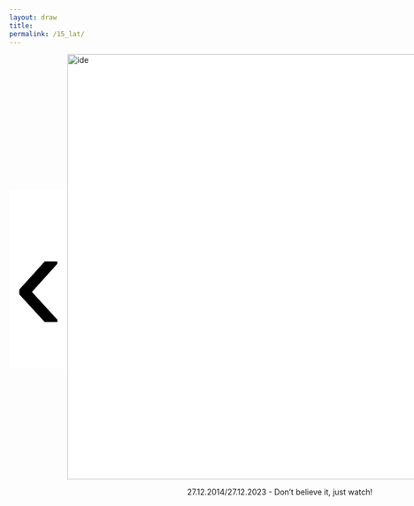 ```yaml
---
layout: draw
title:
permalink: /15_lat/
---
```


<div style="text-align:left; display: flex; align-items: center;">
  <div style="flex: 0 0 10%;" class="vertical-center"><button onclick="prevImage();" style="border: 0px; background-color:white;"> 
    <span class="arrowhtml">&#8249;</span> </button> 
  </div>
  <div id="div-img" style="flex: 0 0 70%;">
    <img class="vertical-center" id="image" src="{{ site.baseurl }}/images/15_lat/just_watch.png" alt="ide" style="width: 80vw">
    <p style="text-align:center" id="year-sub"> 27.12.2014/27.12.2023 - Don’t believe it, just watch! </p>
  </div>
  <div id="div-txt" style="flex: 0 0 0%; align-items: center;">
    <p style="text-align:left; margin-left: 100px;" id="subtitle"> </p>
  </div>
  <div style="flex: 0 0 10%;" class="vertical-center"><button onclick="nextImage();" style="border: 0px; background-color:white;"> 
    <span class="arrowhtml">&#8250;</span> </button>
  </div>
</div>


<script>

var index      = 0;
var index_no   = 31;
var image_list = [
                  "{{ site.baseurl }}/images/15_lat/just_watch.png",
                  "{{ site.baseurl }}/images/15_lat/2014/deskurow.jpg",
                  "{{ site.baseurl }}/images/15_lat/2014/wymyslilam.JPG",
                  "{{ site.baseurl }}/images/15_lat/2014/blue_jeans.png",
                  "{{ site.baseurl }}/images/15_lat/2014/rozpierdolilas.JPG",
                  "{{ site.baseurl }}/images/15_lat/2014/misty.JPG",
                  "{{ site.baseurl }}/images/15_lat/2014/wilczyslad.JPG",
                  "{{ site.baseurl }}/images/15_lat/2014/aleakoncert.jpg",

                  "{{ site.baseurl }}/images/15_lat/2015/znow.jpg",
                  "{{ site.baseurl }}/images/15_lat/2015/piano.jpg",
                  "{{ site.baseurl }}/images/15_lat/2015/onaczarna.png",
                  "{{ site.baseurl }}/images/15_lat/2015/jaskolka.JPG",
                  "{{ site.baseurl }}/images/15_lat/2015/calusy.jpg",
                  "{{ site.baseurl }}/images/15_lat/2015/remont.jpg",
                  "{{ site.baseurl }}/images/15_lat/2015/mnm-luzna.jpg",
                  "{{ site.baseurl }}/images/15_lat/2015/mimuw.png",
                  
                  "{{ site.baseurl }}/images/15_lat/2016/przepasc.png",
                  "{{ site.baseurl }}/images/15_lat/2016/bistro.png",
                  "{{ site.baseurl }}/images/15_lat/2016/czarna_hancza.JPG",
                  "{{ site.baseurl }}/images/15_lat/2016/iskra.png",
                  "{{ site.baseurl }}/images/15_lat/2016/srebrzy.JPG",
                  "{{ site.baseurl }}/images/15_lat/2016/falling.png",
                  "{{ site.baseurl }}/images/15_lat/2016/okosmoka.png",
                  "{{ site.baseurl }}/images/15_lat/2016/czolg.JPG",
                  "{{ site.baseurl }}/images/15_lat/2016/jungle.png",
                  "{{ site.baseurl }}/images/15_lat/2023/overthrown.jpg",
                  "{{ site.baseurl }}/images/15_lat/2017/portugalia.jpg",
                  "{{ site.baseurl }}/images/15_lat/2023/overthrown.jpg",
                  "{{ site.baseurl }}/images/15_lat/2018/szpital.jpg",
                  "{{ site.baseurl }}/images/15_lat/2023/overthrown.jpg",
                  "{{ site.baseurl }}/images/15_lat/2019/izrael.JPG",
                  "{{ site.baseurl }}/images/15_lat/2023/overthrown.jpg",
                  "{{ site.baseurl }}/images/15_lat/2023/overthrown.jpg",
                  "{{ site.baseurl }}/images/15_lat/2023/czarny_pocisk.jpg",
                  "{{ site.baseurl }}/images/15_lat/2023/oddech.jpg",
                  "{{ site.baseurl }}/images/15_lat/2023/justken.jpg",
                  ]
var text_list = [ "27.12.2014/27.12.2023 - Don’t believe it, just watch!",
                  
                  "Na szarość naszych nocy \n na naszą bezimienność \n na szarość i nijakość \n jutrzejszych naszych marzeń \n na twarzy przezroczystość \n na twarze bez wyrazu \n na nasze oddalenie \n na naszą nieobecność \n i rozmów obojętność \n listek iskierkę cieni \n jak kotwicę \n wbij w nasze serce \n\n Deskurów, maj 2014",
                  "Dzisiaj nagle wymyśliłem Ciebie \n Twoje imię zadźwięczało we mnie \n Choć tyle innych jest \n Znam tylko jego dźwięk \n\n Błota Karwieńskie, sierpień 2014",
                  "Blue jeans, white shirt \n Walked into the room \n you know you made my eyes burn \n It was like James Dean, for sure \n You so fresh to death and sick as ca-cancer \n You were sorta punk rock, I grew up on hip hop \n But you fit me better than my favorite sweater, and I know \n That love is mean, and love hurts \n But I still remember that day we met in December, oh baby \n\n Ursynów 2014", 
                  "Rozpierdoliłaś mi wakacje \n Na dworcu stoję sam \n\n Warszawa-Bieszczady, wrzesień 2014",
                  "Far Over the Misty Mountains Cold \n To Dungeons Deep and Caverns Old \n We must away ere break of day \n To find our long-forgotten gold \n\n The Pines were Roaring on The Heights \n The Winds were Moaning in the Night \n The Fire was Red, it Flaming Spread \n The Trees Like Torches Blazed with Light",
                  "Za wilczym śladem podążę w zamieć \n I twoje serce wytropię uparte \n Przez gniew i smutek, stwardniałe w kamień \n Rozpalę usta     smagane wiatrem \n\n Bieszczady, wrzesień 2014",
                  "A śnieg biały błyska pod czarnymi kołami \n Tu czas odmierzamy pustymi flaszkami \n Dla ludzi umarłych już nie ma zbawienia \n Pod stalowym niebem nic się nie zmienia \n\n 2 koła, listopad 2014",
                  
                  "Znów wędrujemy ciepłym krajem, malachitową łąką morza - 2015",
                  "And the newspapers were fooling \n And the ash-trays have retired \n Cause the piano has been drinking \n The piano has been drinking \n The piano has been drinking, not me \n Not me, not me, not me, not me \n\n Londyn, luty 2015",
                  "Nie nasza rzecz nasza rzecz naszą robić rzecz \n\n Verfluchten polnischen, polnischen \n partisanen, banditen, banditen \n\n Halo halo! \n Tutaj Londyn! tutaj Londyn! \n Ona czarna, \n A on blondyn, a on blodyn \n\n Londyn, luty 2015",
                  "Jaskółka czarny sztylet, wydarty z piersi wiatru \n Nagła smutku kotwica, z niewidzialnego jachtu \n Katedra ją złowiła w sklepienia sieć wysoką \n Jak śmierć kamienna bryła \n Jak wyrok naw prostokąt \n Jaskółka błyskawica w kościele obumarłym \n Tnie jak czarne nożyce lęk, który ją ogarnia \n\n Londyn, luty 2015",
                  "Hey, brother, nice and steady \n Put down your drink, you ready \n It's hard when things get messy \n (They call it lonely digging) \n Your booty shaking, you know \n Your head has no right to say no \n Tonight it's ready, set, go \n Baby can you move it round the rhythm \n So we can get with'em \n To the ground and get us a rock and roll round \n Just a downtown body body coming with a super-hottie \n Let's go, yes, no, hell no \n\n Warszawa-Berlin Express, 26.05.2015",
                  "Must be the reason \n why I'm king of my castle \n Must be the reason \n why I'm freeing my trapped soul \n Must be the reason \n why I'm king of my castle \n Must be a reason \n why I'm making examples of you \n\n Neseberska, lipiec 2015",
                  "Czy to gawron był takim mistrzem w swoim rzemiośle, czy to samochód był tak doskonały, dość że wkrótce otworzywszy oczy zobaczyła pod sobą nie ciemność boru, lecz rozedrgane jezioro świateł Moskwy. \n\n Warszawa, sierpień 2015",
                  "Automaty liczą, liczą, liczą \n Liczą cały czas \n Automaty liczą na człowieka \n Automaty liczą, programują, odgarniają śnieg \n Liczną liczbą liczą obliczenia, \n Automaty, liczą, mylą się, a powinny nie \n Automaty automatyzują \n Automaty szybko niszczą się \n Ale znowu się reprodukują \n (...) \n Wielkie automaty liczą nas, segregują nas, \n Małych ludzi, co je obsługują, \n Wykonują rzędy długich liczb, \n Niewiadomych liczb, \n Oznaczają nas symbolem x \n\n MIMUW, wrzesień 2015",

                  "Możesz słuchać plusku wody, możesz zostać z nią do rana - 2016",
                  "Nie pasuję do tego miejsca \n Tutaj siedzi liga pierwsza \n I choć miłość najważniejsza \n Nie zbliża mnie do zwycięstwa \n\n Sopot, 26.05.2016",
                  "Reggae reggae reggae bieszczadzkie \n Reggae reggae reggae \n Słońcem pachnące ma jagód smak \n Reggae reggae reggae bieszczadzkie \n Reggae reggae reggae \n Jak potok rwące przed siebie gna \n\n Czarna Hańcza, lipiec 2016",
                  "Bądź, bądź, bądź dla mnie iskrą \n A kiedy z nieba spłynie jakaś szarość \n Rozpalę naszą rzeczywistość \n Bądź, bądź, bądź Panią świata \n A kiedy spojrzę znowu na Twoją twarz \n Przypomnę sobie smak lata \n\n Czarna Hańcza, lipiec 2016",
                  "Dziewczyny szare, płaskie jak filc \n Słuchają pustych słów \n Poprzez tysiące mroźnych mil \n Srebrzy im piersi nów \n A jak majowy dzwon na dnie \n Gdy zatopiony w drzwi \n Tak w piersiach serca tłuką się \n Serca koloru krwi \n\n Rodonit, sierpień 2016",
                  "Well I turn around to look at you \n You light a cigarette \n The guy you're with he's up and split \n The chair next to you's free \n And I hope that you don't fall in love with me \n\n Albania, sierpień 2016",
                  "Patrzę w oko smoka \n i wzruszam ramionami. \n Jest czerwiec. Wyraźnie. \n Tuż po południu była burza. \n Zmierzch zapada najpierw \n na idealnie kwadratowych skwerach. \n\n Albania, sierpień 2016",
                  "Wszyscy z drogi idę jak czołg \n To miasto będzie dziś zdobyte \n Poddajcie się! Poddajcie się! Dziewczyny też \n Kto nie jest ze mną na przeciwko jest \n Tu będzie bal, tu będzie bal, czy chcesz czy nie \n\n Tirana, sierpień 2016",
                  "Welcome to the jungle \n We’ve got fun and games \n We’ve got everything you want \n Hon we know the names! \n\n Czarnogóra, sierpień 2016",
                  
                  "2017",
                  "Zaopiekuj się mną \n Nawet, gdy powodów brak! \n Zaopiekuj się mną, \n Mocno tak! \n\n I prawie kochasz mnie \n I jesteś obok! \n Już nienawidzę Cię, \n Tak kolorową! \n\n Portugalia, lipiec 2017",
                  "2018",
                  "\n\n Szpital Św. Zofii, czerwiec 2018",
                  "2019",
                  "\n\n Jezioro Genezaret, wrzesień 2019",
                  "2023",
                  "Your faith was strong but you needed proof \n You saw her bathing on the roof \n Her beauty in the moonlight overthrew you \n She tied you to a kitchen chair \n She broke your throne, and she cut your hair \n And from your lips she drew the Hallelujah \n\n Sycylia, wrzesień 2023",
                  "Mówią na niego Czarny Pocisk \n On samochodem mknie \n W czyste białe światło \n Nucąc rzewną pieśń \n Nie wołaj nie zaklinaj \n Nie usłyszy nic \n Tu nie miał nigdy domu i każdy z niego drwi \n\n Sycylia, wrzesień 2023",
                  "Jeszcze mi głupio \n Jeszcze wstyd \n Nie jestem gotowa \n Nie przyjdą te słowa \n Znasz mnie \n Chyba gdzieś głębiej muszę zejść \n Cała się trzęsę jest mi źle \n Bałagan mam w głowie \n Nie myślę rozsądnie \n\n Warszawa, lipiec 2023",
                  "I'm just Ken (and I'm enough) \n And I'm great at doing stuff \n So, hey, check me out, yeah, I'm just Ken \n My name's Ken (and so am I) \n Put that manly hand in mine \n So, hey, world, check me out, yeah, I'm just Ken \n\n Mazury, lipiec 2023",
                  ]

function formatTextWithLineBreaks(text) {
    return text.replace(/\n/g, "<br>");
}

function prevImage()
{
  var divimg  = document.getElementById("div-img");
  var divtxt  = document.getElementById("div-txt");
  var img     = document.getElementById("image");
  var txt     = document.getElementById("subtitle");
  var yeartxt = document.getElementById("year-sub");

  if (index != 1) {
    index             = (index - 1) % index_no;
    divimg.style.flex = "0 0 50%";
    divtxt.style.flex = "0 0 30%";
    img.src           = image_list[index];
    txt.innerHTML     = formatTextWithLineBreaks(text_list[index]);
    yeartxt.innerHTML = "";
  }
  else {
    index             = (index - 1) % index_no;
    divimg.style.flex = "0 0 70%";
    divtxt.style.flex = "0 0 0%";
    img.src           = image_list[index];
    txt.innerHTML     = "";
    yeartxt.innerHTML = text_list[index];
  }
  return false;
}

function nextImage()
{
  var divimg  = document.getElementById("div-img");
  var divtxt  = document.getElementById("div-txt");
  var img     = document.getElementById("image");
  var txt     = document.getElementById("subtitle");
  var yeartxt = document.getElementById("year-sub");

  if (index != (index_no-1)) {
    index             = (index + 1) % index_no;
    divimg.style.flex = "0 0 50%";
    divtxt.style.flex = "0 0 30%";
    img.src           = image_list[index];
    txt.innerHTML     = formatTextWithLineBreaks(text_list[index]);
    yeartxt.innerHTML = "";
  }
  else {
    index             = (index + 1) % index_no;
    divimg.style.flex = "0 0 70%";
    divtxt.style.flex = "0 0 0%";
    img.src           = image_list[index];
    txt.innerHTML     = "";
    yeartxt.innerHTML = text_list[index];
  }
  return false;
}

</script>


<style>

.arrowhtml {
  color: black;
  font-size: 7vh;
}

.vertical-center {
  margin: auto;
  display: flex;
  align-items: center;
  justify-content: center;
  border-width: 0px;
  background-color: white;
}

.arrowhtml:hover {
    color: red;
    font-size: 7vh;
  }

</style>
